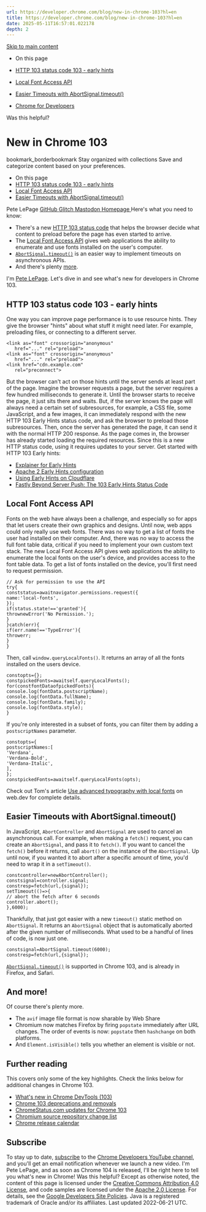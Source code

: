 ```yaml
---
url: https://developer.chrome.com/blog/new-in-chrome-103?hl=en
title: https://developer.chrome.com/blog/new-in-chrome-103?hl=en
date: 2025-05-11T16:57:01.022178
depth: 2
---
```


[ Skip to main content ](https://developer.chrome.com/blog/new-in-chrome-103?hl=en#main-content)


  * On this page
  * [HTTP 103 status code 103 - early hints](https://developer.chrome.com/blog/new-in-chrome-103?hl=en#http103)
  * [Local Font Access API](https://developer.chrome.com/blog/new-in-chrome-103?hl=en#local-fonts)
  * [Easier Timeouts with AbortSignal.timeout()](https://developer.chrome.com/blog/new-in-chrome-103?hl=en#abort-timeout)


  * [ Chrome for Developers ](https://developer.chrome.com/)


Was this helpful?
#  New in Chrome 103 
bookmark_borderbookmark Stay organized with collections  Save and categorize content based on your preferences.
  * On this page
  * [HTTP 103 status code 103 - early hints](https://developer.chrome.com/blog/new-in-chrome-103?hl=en#http103)
  * [Local Font Access API](https://developer.chrome.com/blog/new-in-chrome-103?hl=en#local-fonts)
  * [Easier Timeouts with AbortSignal.timeout()](https://developer.chrome.com/blog/new-in-chrome-103?hl=en#abort-timeout)


Pete LePage 
[ GitHub ](https://github.com/petele) [ Glitch ](https://glitch.com/@petele) [ Mastodon ](https://techhub.social/@petele) [ Homepage ](https://petelepage.com/)
Here's what you need to know:
  * There's a new [HTTP 103 status code](https://developer.chrome.com/blog/new-in-chrome-103?hl=en#http103) that helps the browser decide what content to preload before the page has even started to arrive.
  * The [Local Font Access API](https://developer.chrome.com/blog/new-in-chrome-103?hl=en#local-fonts) gives web applications the ability to enumerate and use fonts installed on the user's computer.
  * [`AbortSignal.timeout()`](https://developer.chrome.com/blog/new-in-chrome-103?hl=en#abort-timeout) is an easier way to implement timeouts on asynchronous APIs.
  * And there's plenty [more](https://developer.chrome.com/blog/new-in-chrome-103?hl=en#more).


I'm [Pete LePage](https://petelepage.com). Let's dive in and see what's new for developers in Chrome 103.
## HTTP 103 status code 103 - early hints
One way you can improve page performance is to use resource hints. They give the browser "hints" about what stuff it might need later. For example, preloading files, or connecting to a different server.
```
<link as="font" crossorigin="anonymous"
   href="..." rel="preload">
<link as="font" crossorigin="anonymous"
   href="..." rel="preload">
<link href="cdn.example.com"
   rel="preconnect">

```

But the browser can't act on those hints until the server sends at least part of the page.
Imagine the browser requests a page, but the server requires a few hundred milliseconds to generate it. Until the browser starts to receive the page, it just sits there and waits. But, if the server knows the page will always need a certain set of subresources, for example, a CSS file, some JavaScript, and a few images, it can immediately respond with the new HTTP 103 Early Hints status code, and ask the browser to preload those subresources.
Then, once the server has generated the page, it can send it with the normal HTTP 200 response. As the page comes in, the browser has already started loading the required resources.
Since this is a new HTTP status code, using it requires updates to your server.
Get started with HTTP 103 Early hints:
  * [Explainer for Early Hints](https://github.com/bashi/early-hints-explainer/blob/main/explainer.md)
  * [Apache 2 Early Hints configuration](https://httpd.apache.org/docs/2.4/howto/http2.html#earlyhints)
  * [Using Early Hints on Cloudflare](https://developers.cloudflare.com/cache/about/early-hints/)
  * [Fastly Beyond Server Push: The 103 Early Hints Status Code](https://www.fastly.com/blog/beyond-server-push-experimenting-with-the-103-early-hints-status-code)


## Local Font Access API
Fonts on the web have always been a challenge, and especially so for apps that let users create their own graphics and designs. Until now, web apps could only really use web fonts. There was no way to get a list of fonts the user had installed on their computer. And, there was no way to access the full font table data, critical if you need to implement your own custom text stack.
The new Local Font Access API gives web applications the ability to enumerate the local fonts on the user's device, and provides access to the font table data.
To get a list of fonts installed on the device, you'll first need to request permission.
```
// Ask for permission to use the API
try{
conststatus=awaitnavigator.permissions.request({
name:'local-fonts',
});
if(status.state!=='granted'){
thrownewError('No Permission.');
}
}catch(err){
if(err.name!=='TypeError'){
throwerr;
}
}

```

Then, call `window.queryLocalFonts()`. It returns an array of all the fonts installed on the users device.
```
constopts={};
constpickedFonts=awaitself.queryLocalFonts();
for(constfontDataofpickedFonts){
console.log(fontData.postscriptName);
console.log(fontData.fullName);
console.log(fontData.family);
console.log(fontData.style);
}

```

If you're only interested in a subset of fonts, you can filter them by adding a `postscriptNames` parameter.
```
constopts={
postscriptNames:[
'Verdana',
'Verdana-Bold',
'Verdana-Italic',
],
};
constpickedFonts=awaitself.queryLocalFonts(opts);

```

Check out Tom's article [Use advanced typography with local fonts](https://developer.chrome.com/docs/capabilities/web-apis/local-fonts) on web.dev for complete details.
## Easier Timeouts with AbortSignal.timeout()
In JavaScript, `AbortController` and `AbortSignal` are used to cancel an asynchronous call.
For example, when making a `fetch()` request, you can create an `AbortSignal`, and pass it to `fetch()`. If you want to cancel the `fetch()` before it returns, call `abort()` on the instance of the `AbortSignal`. Up until now, if you wanted it to abort after a specific amount of time, you'd need to wrap it in a `setTimeout()`.
```
constcontroller=newAbortController();
constsignal=controller.signal;
constresp=fetch(url,{signal});
setTimeout(()=>{
// abort the fetch after 6 seconds
controller.abort();
},6000);

```

Thankfully, that just got easier with a new `timeout()` static method on `AbortSignal`. It returns an `AbortSignal` object that is automatically aborted after the given number of milliseconds. What used to be a handful of lines of code, is now just one.
```
constsignal=AbortSignal.timeout(6000);
constresp=fetch(url,{signal});

```

[`AbortSignal.timeout()`](https://developer.mozilla.org/docs/Web/API/AbortSignal) is supported in Chrome 103, and is already in Firefox, and Safari.
## And more!
Of course there's plenty more.
  * The `avif` image file format is now sharable by Web Share
  * Chromium now matches Firefox by firing `popstate` immediately after URL changes. The order of events is now: `popstate` then `hashchange` on both platforms.
  * And `Element.isVisible()` tells you whether an element is visible or not.


## Further reading
This covers only some of the key highlights. Check the links below for additional changes in Chrome 103.
  * [What's new in Chrome DevTools (103)](https://developer.chrome.com/blog/new-in-devtools-103)
  * [Chrome 103 deprecations and removals](https://developer.chrome.com/blog/deps-rems-103)
  * [ChromeStatus.com updates for Chrome 103](https://www.chromestatus.com/features#milestone%3D103)
  * [Chromium source repository change list](https://chromium.googlesource.com/chromium/src/+log/102.0.5005.113..103.0.5060.60)
  * [Chrome release calendar](https://chromiumdash.appspot.com/schedule)


## Subscribe
To stay up to date, [subscribe](https://goo.gl/6FP1a5) to the [Chrome Developers YouTube channel](https://www.youtube.com/user/ChromeDevelopers/), and you'll get an email notification whenever we launch a new video.
I'm Pete LePage, and as soon as Chrome 104 is released, I'll be right here to tell you what's new in Chrome!
Was this helpful?
Except as otherwise noted, the content of this page is licensed under the [Creative Commons Attribution 4.0 License](https://creativecommons.org/licenses/by/4.0/), and code samples are licensed under the [Apache 2.0 License](https://www.apache.org/licenses/LICENSE-2.0). For details, see the [Google Developers Site Policies](https://developers.google.com/site-policies). Java is a registered trademark of Oracle and/or its affiliates.
Last updated 2022-06-21 UTC.

